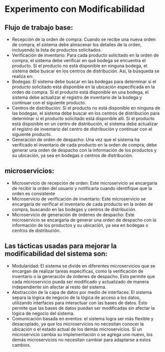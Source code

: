 # Experimento con Modificabilidad
## Flujo de trabajo base:

* Recepción de la orden de compra: Cuando se recibe una nueva orden de compra, el sistema debe almacenar los detalles de la orden, incluyendo la lista de productos solicitados.
* Verificación de inventario: Para cada producto solicitado en la orden de compra, el sistema debe verificar en qué bodega se encuentra el producto. Si el producto no está disponible en ninguna bodega, el sistema debe buscar en los centros de distribución. Así, la búsqueda se realiza en:
* Bodegas: El sistema debe buscar en las bodegas para determinar si el producto solicitado está disponible en la ubicación especificada en la orden de compra. Si el producto está disponible en una bodega, el sistema debe actualizar el registro de inventario de la bodega y continuar con el siguiente producto.
* Centros de distribución: Si el producto no está disponible en ninguna de las bodegas, el sistema debe buscar en los centros de distribución para determinar si el producto solicitado está disponible allí. Si el producto está disponible en un centro de distribución, el sistema debe actualizar el registro de inventario del centro de distribución y continuar con el siguiente producto.
* Generación de orden de despacho: Una vez que el sistema ha verificado el inventario de cada producto en la orden de compra, debe generar una orden de despacho con la información de los productos y su ubicación, ya sea en bodegas o centros de distribución.

## microservicios:
* Microservicio de recepción de orden: Este microservicio se encargaría de recibir la orden del usuario y notificarla cuando identifique que la orden es consistente
* Microservicio de verificación de inventario: Este microservicio se encargaría de verificar el inventario de cada producto en la orden de compra, buscando en las bodegas y centros de distribución.
* Microservicio de generación de órdenes de despacho: Este microservicio se encargaría de generar una orden de despacho con la información de los productos y su ubicación, ya sea en bodegas o centros de distribución.

## Las tácticas usadas para mejorar la modificabilidad del sistema son:
* Modularidad: El sistema se divide en diferentes microservicios que se encargan de realizar tareas específicas, como la verificación de inventario o la generación de órdenes de despacho. Esto permite que cada microservicio pueda ser modificado y actualizado de manera independiente sin afectar al resto del sistema.
* Abstracción de la capa de datos por medio de interfaces: El sistema separa la lógica de negocio de la lógica de acceso a los datos, utilizando interfaces para interactuar con las bases de datos. Esto permite que las bases de datos puedan ser modificadas sin afectar la lógica de negocio del sistema.
* Comunicación basada en eventos: el sistema logra ser más flexible y desacoplado, ya que los microservicios no necesitan conocer la ubicación o el estado actual de los demás microservicios. Si un microservicio cambia su implementación o se agrega uno nuevo, los demás microservicios no necesitan cambiar para adaptarse a estos cambios.